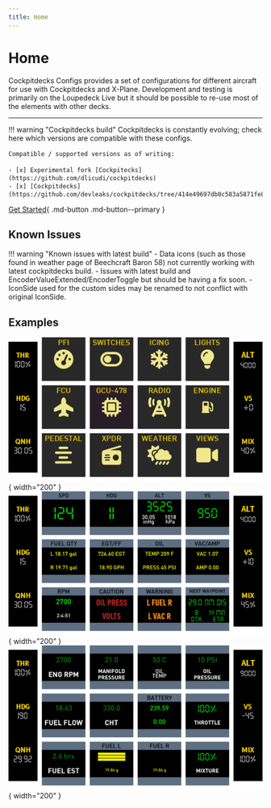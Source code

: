 ```yaml
---
title: Home
---
```


# Home

Cockpitdecks Configs provides a set of configurations for different aircraft for use with Cockpitdecks and X-Plane. Development and testing is primarily on the Loupedeck Live but it should be possible to re-use most of the elements with other decks.

---

!!! warning "Cockpitdecks build"
    Cockpitdecks is constantly evolving; check here which versions are compatible with these configs.

    Compatible / supported versions as of writing:

    - [x] Experimental fork [Cockpitecks](https://github.com/dlicudi/cockpitdecks)
    - [x] [Cockpitdecks](https://github.com/devleaks/cockpitdecks/tree/414e49697db0c583a5871fe84d9611005c86147b)


[Get Started](getting-started/installation.md){ .md-button .md-button--primary }

## Known Issues

!!! warning "Known issues with latest build"
    - Data icons (such as those found in weather page of Beechcraft Baron 58) not currently working with latest cockpitdecks build.
    - Issues with latest build and EncoderValueExtended/EncoderToggle but should be having a fix soon.
    - IconSide used for the custom sides may be renamed to not conflict with original IconSide.

## Examples

![](./assets/images/cirrus-sr22/home.png){ width="200" }
![](./assets/images/cirrus-sr22/pfi.png){ width="200" }
![](./assets/images/cirrus-sr22/engine.png){ width="200" }



